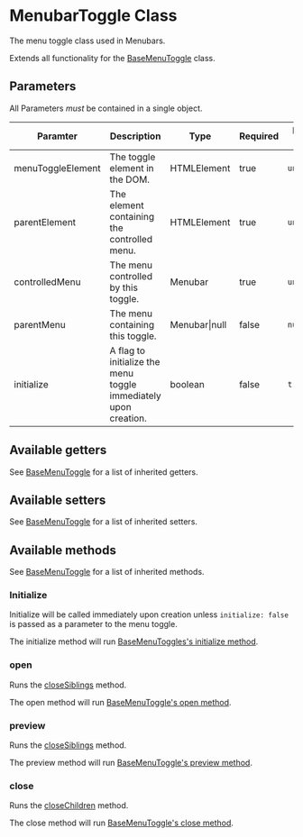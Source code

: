 # MenubarToggle Class

The menu toggle class used in Menubars.

Extends all functionality for the [BaseMenuToggle](baseMenuToggle.md) class.

## Parameters

All Parameters _must_ be contained in a single object.

| Paramter | Description | Type | Required | Default Value |
| --- | --- | --- | --- | --- |
| menuToggleElement | The toggle element in the DOM. | HTMLElement | true | `undefined` |
| parentElement | The element containing the controlled menu. | HTMLElement | true | `undefined` |
| controlledMenu | The menu controlled by this toggle. | Menubar | true | `undefined` |
| parentMenu | The menu containing this toggle. | Menubar\|null | false | `null` |
| initialize | A flag to initialize the menu toggle immediately upon creation. | boolean | false | `true` |

## Available getters

See [BaseMenuToggle](baseMenuToggle.md#available-getters) for a list of inherited getters.

## Available setters

See [BaseMenuToggle](baseMenuToggle.md#available-setters) for a list of inherited setters.

## Available methods

See [BaseMenuToggle](baseMenuToggle.md#available-methods) for a list of inherited methods.

### Initialize

Initialize will be called immediately upon creation unless `initialize: false` is passed as a parameter to the menu toggle.

The initialize method will run [BaseMenuToggles's initialize method](baseMenuToggle.md#initialize).

### open

Runs the [closeSiblings](baseMenuToggle.md#closeSiblings) method.

The open method will run [BaseMenuToggle's open method](baseMenuToggle.md#open).

### preview

Runs the [closeSiblings](baseMenuToggle.md#closeSiblings) method.

The preview method will run [BaseMenuToggle's preview method](baseMenuToggle.md#preview).

### close

Runs the [closeChildren](#closeChildren) method.

The close method will run [BaseMenuToggle's close method](baseMenuToggle.md#close).
